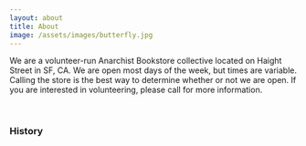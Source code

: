 ```yaml
---
layout: about
title: About
image: /assets/images/butterfly.jpg
---
```


We are a volunteer-run Anarchist Bookstore collective located on Haight Street in SF, CA. We are open most days of the week, but times are variable. Calling the store is the best way to determine whether or not we are open. If you are interested in volunteering, please call for more information.
&nbsp;

&nbsp;

### History